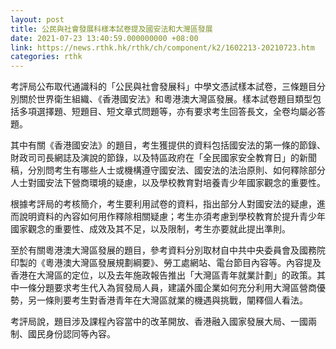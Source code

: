 ```yaml
---
layout: post
title: 公民與社會發展科樣本試卷提及國安法和大灣區發展
date: 2021-07-23 13:40:59.000000000 +08:00
link: https://news.rthk.hk/rthk/ch/component/k2/1602213-20210723.htm
categories: rthk
---
```


考評局公布取代通識科的「公民與社會發展科」中學文憑試樣本試卷，三條題目分別關於世界衛生組織、《香港國安法》和粵港澳大灣區發展。樣本試卷題目類型包括多項選擇題、短題目、短文章式問題等，亦有要求考生回答長文，全卷均屬必答題。

其中有關《香港國安法》的題目，考生獲提供的資料包括國安法的第一條的節錄、財政司司長網誌及演說的節錄，以及特區政府在「全民國家安全教育日」的新聞稿，分別問考生有哪些人士或機構遵守國安法、國安法的法治原則、如何釋除部分人士對國安法下營商環境的疑慮，以及學校教育對培養青少年國家觀念的重要性。

根據考評局的考核簡介，考生要利用試卷的資料，指出部分人對國安法的疑慮，進而說明資料的內容如何用作釋除相關疑慮；考生亦須考慮到學校教育於提升青少年國家觀念的重要性、成效及其不足，以及限制，考生亦要就此提出準則。

至於有關粵港澳大灣區發展的題目，參考資料分別取材自中共中央委員會及國務院印製的《粵港澳大灣區發展規劃綱要》、勞工處網站、電台節目內容等。內容提及香港在大灣區的定位，以及去年施政報告推出「大灣區青年就業計劃」的政策。其中一條分題要求考生代入為貿發局人員，建議外國企業如何充分利用大灣區營商優勢，另一條則要考生對香港青年在大灣區就業的機遇與挑戰，闡釋個人看法。

考評局說，題目涉及課程內容當中的改革開放、香港融入國家發展大局、一國兩制、國民身份認同等內容。

